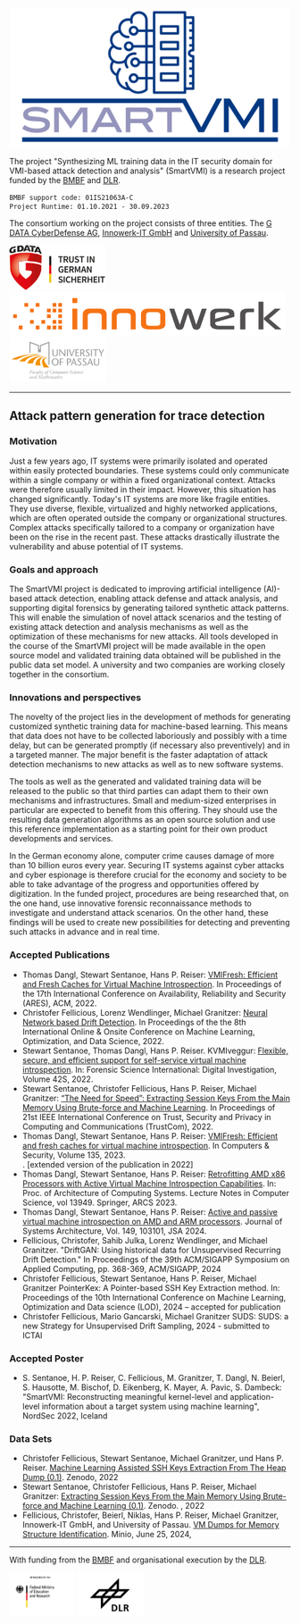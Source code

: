 <center><img src="assets/logos/smartvmi.svg" width="500"></center>

The project "Synthesizing ML training data in the IT security domain
for VMI-based attack detection and analysis" (SmartVMI) is a research project funded by the [BMBF](https://www.bmbf.de/) and [DLR](https://www.dlr.de/).

    BMBF support code: 01IS21063A-C
    Project Runtime: 01.10.2021 - 30.09.2023

The consortium working on the project consists of three entities. The [G DATA CyberDefense AG](https://www.gdata.de/), [Innowerk-IT GmbH](https://www.innowerk-it.de/) and [University of Passau](https://www.fim.uni-passau.de).


<a href="https://www.gdata.de/"><img src="assets/logos/gdata.jpg" height="80"></a>
<a href="https://www.innowerk-it.de/"><img src="assets/logos/innowerk.png" height="80"></a>
<a href="https://www.fim.uni-passau.de/"><img src="assets/logos/unipassau.png" height="80"></a>

___

## Attack pattern generation for trace detection

### Motivation
Just a few years ago, IT systems were primarily isolated and operated within easily protected boundaries. These systems could only communicate within a single company or within a fixed organizational context. Attacks were therefore usually limited in their impact. However, this situation has changed significantly. Today's IT systems are more like fragile entities. They use diverse, flexible, virtualized and highly networked applications, which are often operated outside the company or organizational structures. Complex attacks specifically tailored to a company or organization have been on the rise in the recent past. These attacks drastically illustrate the vulnerability and abuse potential of IT systems.

### Goals and approach
The SmartVMI project is dedicated to improving artificial intelligence (AI)-based attack detection, enabling attack defense and attack analysis, and supporting digital forensics by generating tailored synthetic attack patterns. This will enable the simulation of novel attack scenarios and the testing of existing attack detection and analysis mechanisms as well as the optimization of these mechanisms for new attacks. All tools developed in the course of the SmartVMI project will be made available in the open source model and validated training data obtained will be published in the public data set model. A university and two companies are working closely together in the consortium.

### Innovations and perspectives
The novelty of the project lies in the development of methods for generating customized synthetic training data for machine-based learning. This means that data does not have to be collected laboriously and possibly with a time delay, but can be generated promptly (if necessary also preventively) and in a targeted manner. The major benefit is the faster adaptation of attack detection mechanisms to new attacks as well as to new software systems. 

The tools as well as the generated and validated training data will be released to the public so that third parties can adapt them to their own mechanisms and infrastructures. Small and medium-sized enterprises in particular are expected to benefit from this offering. They should use the resulting data generation algorithms as an open source solution and use this reference implementation as a starting point for their own product developments and services.

In the German economy alone, computer crime causes damage of more than 10 billion euros every year. Securing IT systems against cyber attacks and cyber espionage is therefore crucial for the economy and society to be able to take advantage of the progress and opportunities offered by digitization. In the funded project, procedures are being researched that, on the one hand, use innovative forensic reconnaissance methods to investigate and understand attack scenarios. On the other hand, these findings will be used to create new possibilities for detecting and preventing such attacks in advance and in real time.

### Accepted Publications

* Thomas Dangl, Stewart Sentanoe, Hans P. Reiser: [VMIFresh: Efficient and Fresh Caches for Virtual Machine Introspection](https://doi.org/10.1145/3538969.3539002). In Proceedings of the 17th International Conference on Availability, Reliability and Security (ARES), ACM, 2022. 
* Christofer Fellicious, Lorenz Wendlinger, Michael Granitzer: [Neural Network based Drift Detection](https://doi.org/10.1007/978-3-031-25599-1_28). In Proceedings of the the 8th International Online & Onsite Conference on Machine Learning, Optimization, and Data Science, 2022.  
* Stewart Sentanoe, Thomas Dangl, Hans P. Reiser. KVMIveggur: [Flexible, secure, and efficient support for self-service virtual machine introspection](https://doi.org/10.1016/j.fsidi.2022.301397). In: Forensic Science International: Digital Investigation, Volume 42S, 2022.  
* Stewart Sentanoe, Christofer Fellicious, Hans P. Reiser, Michael Granitzer: [“The Need for Speed”: Extracting Session Keys From the Main Memory Using Brute-force and Machine Learning](https://doi.org/10.1109/TrustCom56396.2022.00140). In Proceedings of 21st IEEE International Conference on Trust, Security and Privacy in Computing and Communications (TrustCom), 2022.	  
* Thomas Dangl, Stewart Sentanoe, Hans P. Reiser: [VMIFresh: Efficient and fresh caches for virtual machine introspection](https://doi.org/10.1016/j.cose.2023.103527). In Computers & Security, Volume 135, 2023.	 
. [extended version of the publication in 2022]
* Thomas Dangl, Stewart Sentanoe, Hans P. Reiser: [Retrofitting AMD x86 Processors with Active Virtual Machine Introspection Capabilities](https://doi.org/10.1007/978-3-031-42785-5_12). In: Proc. of Architecture of Computing Systems. Lecture Notes in Computer Science, vol 13949. Springer, ARCS 2023. 
* Thomas Dangl, Stewart Sentanoe, Hans P. Reiser: [Active and passive virtual machine introspection on AMD and ARM processors](https://doi.org/10.1016/j.sysarc.2024.103101). Journal of Systems Architecture, Vol. 149, 103101, JSA 2024.	 
* Fellicious, Christofer, Sahib Julka, Lorenz Wendlinger, and Michael Granitzer. "DriftGAN: Using historical data for Unsupervised Recurring Drift Detection." In Proceedings of the 39th ACM/SIGAPP Symposium on Applied Computing, pp. 368-369, ACM/SIGAPP, 2024 
* Christofer Fellicious, Stewart Sentanoe, Hans P. Reiser, Michael Granitzer PointerKex: A Pointer-based SSH Key Extraction method. In: Proceedings of the 10th International Conference on Machine Learning, Optimization and Data science (LOD), 2024 – accepted for publication 
* Christofer Fellicious, Mario Gancarski, Michael Granitzer SUDS: SUDS: a new Strategy for Unsupervised Drift Sampling, 2024 - submitted to ICTAI 	

### Accepted Poster

* S. Sentanoe, H. P. Reiser, C. Fellicious, M. Granitzer, T. Dangl, N. Beierl, S. Hausotte, M. Bischof, D. Eikenberg, K. Mayer, A. Pavic, S. Dambeck: "SmartVMI: Reconstructing meaningful kernel-level and application-level information about a target system using machine learning", NordSec 2022, Iceland

### Data Sets

* Christofer Fellicious, Stewart Sentanoe, Michael Granitzer, und Hans P. Reiser. [Machine Learning Assisted SSH Keys Extraction From The Heap Dump (0.1)](https://doi.org/10.5281/zenodo.6537904). Zenodo, 2022  
* Stewart Sentanoe, Christofer Fellicious, Hans P. Reiser, Michael Granitzer: [Extracting Session Keys From the Main Memory Using Brute-force and Machine Learning (0.1)](https://doi.org/10.5281/zenodo.7014775). Zenodo. , 2022 
* Fellicious, Christofer, Beierl, Niklas, Hans P. Reiser, Michael Granitzer, Innowerk-IT GmbH, and University of Passau. [VM Dumps for Memory Structure Identification](https://console.share-smartvmi.pads.fim.uni-passau.de/browser/datasets ). Minio, June 25, 2024, 

___

With funding from the [BMBF](https://www.bmbf.de/) and organisational execution by the [DLR](https://www.dlr.de/).


<a href="https://www.bmbf.de/"><img src="assets/logos/bmbf.jpg" height="80"></a>
<a href="https://www.dlr.de/"><img src="assets/logos/dlr.jpg" height="80"></a>
